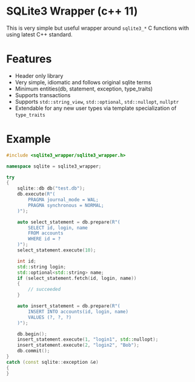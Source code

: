 # SQLite3 Wrapper (c++ 11)

This is very simple but useful wrapper around `sqlite3_*` C functions with using latest C++ standard.

# Features
* Header only library
* Very simple, idiomatic and follows original sqlite terms
* Minimum entities(db, statement, exception, type_traits)
* Supports transactions
* Supports `std::string_view`, `std::optional`, `std::nullopt`, `nullptr`
* Extendable for any new user types via template specialization of `type_traits`

# Example
```cpp
#include <sqlite3_wrapper/sqlite3_wrapper.h>

namespace sqlite = sqlite3_wrapper;

try
{
    sqlite::db db("test.db");
    db.execute(R"(
        PRAGMA journal_mode = WAL;
        PRAGMA synchronous = NORMAL;
    )");

    auto select_statement = db.prepare(R"(
        SELECT id, login, name
        FROM accounts
        WHERE id = ?
    )");
    select_statement.execute(10);

    int id;
    std::string login;
    std::optional<std::string> name;
    if (select_statement.fetch(id, login, name))
    {
        // succeeded
    }

    auto insert_statement = db.prepare(R"(
        INSERT INTO accounts(id, login, name)
        VALUES (?, ?, ?)
    )");

    db.begin();
    insert_statement.execute(1, "login1", std::nullopt);
    insert_statement.execute(2, "login2", "Bob");
    db.commit();
}
catch (const sqlite::exception &e)
{
}
```

